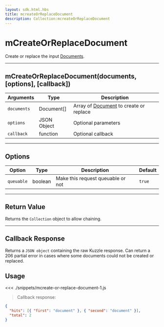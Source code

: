 ```yaml
---
layout: sdk.html.hbs
title: mcreateOrReplaceDocument
description: Collection:mcreateOrReplaceDocument
---
```


# mCreateOrReplaceDocument

Create or replace the input [Documents](/sdk/js/5/document/).

---

## mCreateOrReplaceDocument(documents, [options], [callback])

| Arguments   | Type        | Description                                                   |
| ----------- | ----------- | ------------------------------------------------------------- |
| `documents` | Document[]  | Array of [Document](/sdk/js/5/document/) to create or replace |
| `options`   | JSON Object | Optional parameters                                           |
| `callback`  | function    | Optional callback                                             |

---

## Options

| Option     | Type    | Description                       | Default |
| ---------- | ------- | --------------------------------- | ------- |
| `queuable` | boolean | Make this request queuable or not | `true`  |

---

## Return Value

Returns the `Collection` object to allow chaining.

---

## Callback Response

Returns a `JSON object` containing the raw Kuzzle response.
Can return a 206 partial error in cases where some documents could not be created or replaced.

## Usage

<<< ./snippets/mcreate-or-replace-document-1.js

> Callback response:

```json
{
  "hits": [{ "first": "document" }, { "second": "document" }],
  "total": 2
}
```
